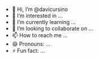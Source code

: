 - 👋 Hi, I’m @davicursino
- 👀 I’m interested in ...
- 🌱 I’m currently learning ...
- 💞️ I’m looking to collaborate on ...
- 📫 How to reach me ...
- 😄 Pronouns: ...
- ⚡ Fun fact: ...

<!---
davicursino/davicursino is a ✨ special ✨ repository because its `README.md` (this file) appears on your GitHub profile.
You can click the Preview link to take a look at your changes.
--->
